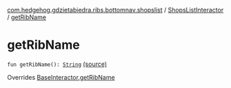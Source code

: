 [com.hedgehog.gdzietabiedra.ribs.bottomnav.shopslist](../index.md) / [ShopsListInteractor](index.md) / [getRibName](./get-rib-name.md)

# getRibName

`fun getRibName(): `[`String`](https://kotlinlang.org/api/latest/jvm/stdlib/kotlin/-string/index.html) [(source)](https://github.com/asvid/GdzieTaBiedra/tree/master/app/src/main/java/com/hedgehog/gdzietabiedra/ribs/bottomnav/shopslist/ShopsListInteractor.kt#L51)

Overrides [BaseInteractor.getRibName](../../com.uber.rib.core/-base-interactor/get-rib-name.md)

